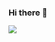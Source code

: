 ### Hi there 👋
<img src="https://img.shields.io/badge/GoormtonTrainning-D1DFE8?style=for-the-badge&logo=googlecloud&logoColor=white"/>

